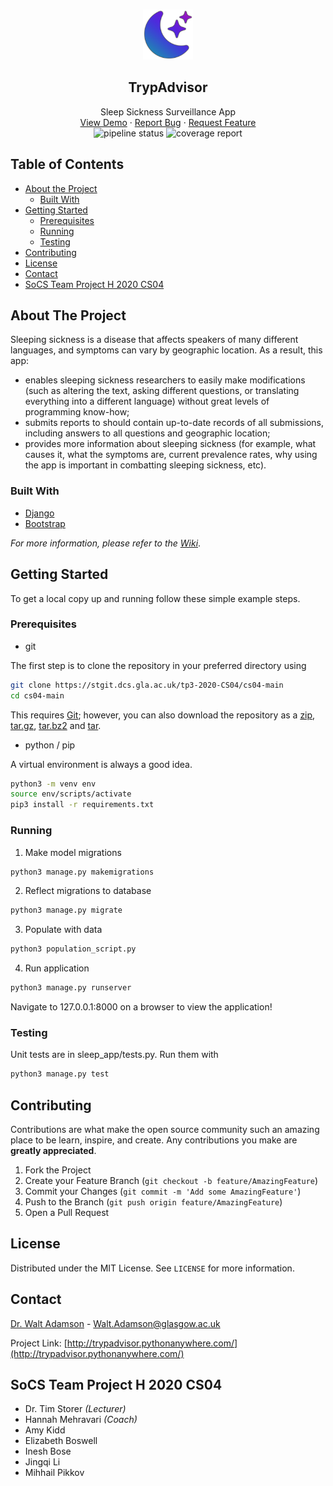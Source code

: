 <!-- PROJECT LOGO -->
<br />
<div align="center">
<p align="center">
  <img src="static/sleep_app/img/logo.png" alt="Logo" width="80" height="80">

  <h2 align="center">TrypAdvisor</h2>

  <p align="center">
    Sleep Sickness Surveillance App
    <br />
    <a href="http://trypadvisor.pythonanywhere.com/">View Demo</a>
    ·
    <a href="mailto:Walt.Adamson@glasgow.ac.uk">Report Bug</a>
    ·
    <a href="mailto:Walt.Adamson@glasgow.ac.uk">Request Feature</a>
    <br />
    <img alt="pipeline status" src="https://stgit.dcs.gla.ac.uk/tp3-2020-CS04/cs04-main/badges/master/pipeline.svg" />
    <img alt="coverage report" src="https://stgit.dcs.gla.ac.uk/tp3-2020-CS04/cs04-main/badges/master/coverage.svg" />
  </p>
</p>
</div>



<!-- TABLE OF CONTENTS -->
## Table of Contents

* [About the Project](#about-the-project)
  * [Built With](#built-with)
* [Getting Started](#getting-started)
  * [Prerequisites](#prerequisites)
  * [Running](#running)
  * [Testing](#testing)
* [Contributing](#contributing)
* [License](#license)
* [Contact](#contact)
* [SoCS Team Project H 2020 CS04](#socs-team-project-h-2020-cs04)



<!-- ABOUT THE PROJECT -->
## About The Project

Sleeping sickness is a disease that affects speakers of many different languages, and symptoms can vary by geographic location. As a result, this app:
* enables sleeping sickness researchers to easily make modifications (such as altering the text, asking different questions, or translating everything into a different language) without great levels of programming know-how;
* submits reports to should contain up-to-date records of all submissions, including answers to all questions and geographic location;
* provides more information about sleeping sickness (for example, what causes it, what the symptoms are, current prevalence rates, why using the app is important in combatting sleeping sickness, etc).

### Built With
* [Django](https://www.djangoproject.com/)
* [Bootstrap](https://getbootstrap.com)

_For more information, please refer to the [Wiki](https://stgit.dcs.gla.ac.uk/tp3-2020-CS04/cs04-main/-/wikis/home)_.



<!-- GETTING STARTED -->
## Getting Started

To get a local copy up and running follow these simple example steps.

### Prerequisites

* git

The first step is to clone the repository in your preferred directory using
```sh
git clone https://stgit.dcs.gla.ac.uk/tp3-2020-CS04/cs04-main
cd cs04-main
```
This requires [Git](https://git-scm.com/); however, you can also download the repository as a
[zip](https://stgit.dcs.gla.ac.uk/tp3-2020-CS04/cs04-main/-/archive/master/cs04-main-master.zip),
[tar.gz](https://stgit.dcs.gla.ac.uk/tp3-2020-CS04/cs04-main/-/archive/master/cs04-main-master.tar.gz),
[tar.bz2](https://stgit.dcs.gla.ac.uk/tp3-2020-CS04/cs04-main/-/archive/master/cs04-main-master.tar.bz2) and
[tar](https://stgit.dcs.gla.ac.uk/tp3-2020-CS04/cs04-main/-/archive/master/cs04-main-master.tar).

* python / pip

A virtual environment is always a good idea.
```sh
python3 -m venv env
source env/scripts/activate
pip3 install -r requirements.txt
```

### Running

1. Make model migrations
```sh
python3 manage.py makemigrations
```
2. Reflect migrations to database
```sh
python3 manage.py migrate
```
3. Populate with data
```sh
python3 population_script.py
```
4. Run application
```sh
python3 manage.py runserver
```
Navigate to 127.0.0.1:8000 on a browser to view the application!

### Testing

Unit tests are in sleep_app/tests.py. Run them with
```sh
python3 manage.py test
```



<!-- CONTRIBUTING -->
## Contributing

Contributions are what make the open source community such an amazing place to be learn, inspire, and create. Any contributions you make are **greatly appreciated**.

1. Fork the Project
2. Create your Feature Branch (`git checkout -b feature/AmazingFeature`)
3. Commit your Changes (`git commit -m 'Add some AmazingFeature'`)
4. Push to the Branch (`git push origin feature/AmazingFeature`)
5. Open a Pull Request



<!-- LICENSE -->
## License

Distributed under the MIT License. See `LICENSE` for more information.



<!-- CONTACT -->
## Contact

[Dr. Walt Adamson](https://www.gla.ac.uk/researchinstitutes/bahcm/staff/waltadamson/#) - [Walt.Adamson@glasgow.ac.uk](mailto:Walt.Adamson@glasgow.ac.uk)

Project Link: [http://trypadvisor.pythonanywhere.com/](http://trypadvisor.pythonanywhere.com/)



<!-- Team Members -->
## SoCS Team Project H 2020 CS04
* Dr. Tim Storer _(Lecturer)_
* Hannah Mehravari _(Coach)_
* Amy Kidd
* Elizabeth Boswell
* Inesh Bose
* Jingqi Li
* Mihhail Pikkov
